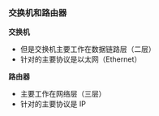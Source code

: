 ### 交换机和路由器

**交换机**

* 但是交换机主要工作在数据链路层（二层）
* 针对的主要协议是以太网（Ethernet）

**路由器**

* 主要工作在网络层（三层）
* 针对的主要协议是 IP